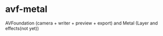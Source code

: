 # avf-metal
AVFoundation (camera + writer + preview + export) and Metal (Layer and effects(not yet))
